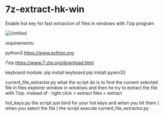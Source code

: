 # 7z-extract-hk-win
Enable hot key for fast extraction of files in windows with 7zip program

![Untitled](https://user-images.githubusercontent.com/61390950/78570664-f0616e80-782d-11ea-87b8-286fb060982d.png)

requirements:

  python3 https://www.python.org
  
  7zip https://www.7-zip.org/download.html
  
  keyboard module:
    pip install keyboard
    pip install pywin32

current_file_extractor.py
  what the script do is to find the current selected file in files explorer window in windows 
  and then he try to extract the file with 7zip. 
  instead of : 
  right click > extract files > extract 
  
 hot_keys.py
  the script just bind for your hot keys and when you hit them ( when you select the file )
  the script execute current_file_extractor.py
 
